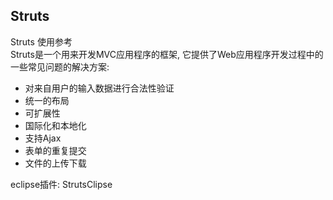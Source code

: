 ## Struts
Struts 使用参考  
Struts是一个用来开发MVC应用程序的框架, 它提供了Web应用程序开发过程中的一些常见问题的解决方案:  
- 对来自用户的输入数据进行合法性验证  
- 统一的布局  
- 可扩展性  
- 国际化和本地化  
- 支持Ajax  
- 表单的重复提交  
- 文件的上传下载  

eclipse插件: StrutsClipse

